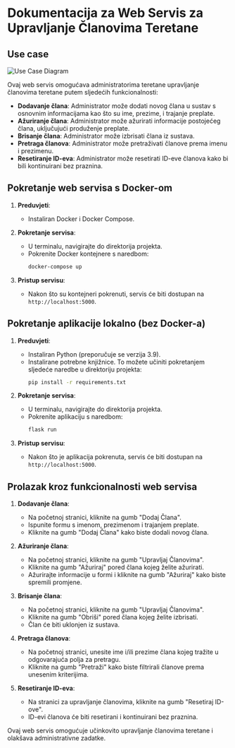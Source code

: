 # Dokumentacija za Web Servis za Upravljanje Članovima Teretane

## Use case

![Use Case Diagram](https://github.com/Wulfgar68/Teretana/assets/69584543/e0a5c9e8-afa7-40b7-8f97-fada5282e942)

Ovaj web servis omogućava administratorima teretane upravljanje članovima teretane putem sljedećih funkcionalnosti:
- **Dodavanje člana**: Administrator može dodati novog člana u sustav s osnovnim informacijama kao što su ime, prezime, i trajanje preplate.
- **Ažuriranje člana**: Administrator može ažurirati informacije postojećeg člana, uključujući produženje preplate.
- **Brisanje člana**: Administrator može izbrisati člana iz sustava.
- **Pretraga članova**: Administrator može pretraživati članove prema imenu i prezimenu.
- **Resetiranje ID-eva**: Administrator može resetirati ID-eve članova kako bi bili kontinuirani bez praznina.

## Pokretanje web servisa s Docker-om

1. **Preduvjeti**:
    - Instaliran Docker i Docker Compose.

2. **Pokretanje servisa**:
    - U terminalu, navigirajte do direktorija projekta.
    - Pokrenite Docker kontejnere s naredbom:
      ```bash
      docker-compose up
      ```

3. **Pristup servisu**:
    - Nakon što su kontejneri pokrenuti, servis će biti dostupan na `http://localhost:5000`.

## Pokretanje aplikacije lokalno (bez Docker-a)

1. **Preduvjeti**:
    - Instaliran Python (preporučuje se verzija 3.9).
    - Instalirane potrebne knjižnice. To možete učiniti pokretanjem sljedeće naredbe u direktoriju projekta:
      ```bash
      pip install -r requirements.txt
      ```

2. **Pokretanje servisa**:
    - U terminalu, navigirajte do direktorija projekta.
    - Pokrenite aplikaciju s naredbom:
      ```bash
      flask run
      ```

3. **Pristup servisu**:
    - Nakon što je aplikacija pokrenuta, servis će biti dostupan na `http://localhost:5000`.

## Prolazak kroz funkcionalnosti web servisa

1. **Dodavanje člana**:
    - Na početnoj stranici, kliknite na gumb "Dodaj Člana".
    - Ispunite formu s imenom, prezimenom i trajanjem preplate.
    - Kliknite na gumb "Dodaj Člana" kako biste dodali novog člana.

2. **Ažuriranje člana**:
    - Na početnoj stranici, kliknite na gumb "Upravljaj Članovima".
    - Kliknite na gumb "Ažuriraj" pored člana kojeg želite ažurirati.
    - Ažurirajte informacije u formi i kliknite na gumb "Ažuriraj" kako biste spremili promjene.

3. **Brisanje člana**:
    - Na početnoj stranici, kliknite na gumb "Upravljaj Članovima".
    - Kliknite na gumb "Obriši" pored člana kojeg želite izbrisati.
    - Član će biti uklonjen iz sustava.

4. **Pretraga članova**:
    - Na početnoj stranici, unesite ime i/ili prezime člana kojeg tražite u odgovarajuća polja za pretragu.
    - Kliknite na gumb "Pretraži" kako biste filtrirali članove prema unesenim kriterijima.

5. **Resetiranje ID-eva**:
    - Na stranici za upravljanje članovima, kliknite na gumb "Resetiraj ID-ove".
    - ID-evi članova će biti resetirani i kontinuirani bez praznina.

Ovaj web servis omogućuje učinkovito upravljanje članovima teretane i olakšava administrativne zadatke.
